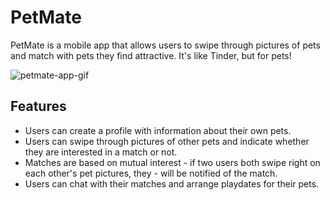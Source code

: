 # PetMate

 PetMate is a mobile app that allows users to swipe through pictures of pets and match with pets they find attractive. It's like Tinder, but for pets!
 
![petmate-app-gif](/public/petmate-app-gif.gif)

## Features

- Users can create a profile with information about their own pets.
- Users can swipe through pictures of other pets and indicate whether they are interested in a match or not.
- Matches are based on mutual interest - if two users both swipe right on each other's pet pictures, they - will be notified of the match.
- Users can chat with their matches and arrange playdates for their pets.
